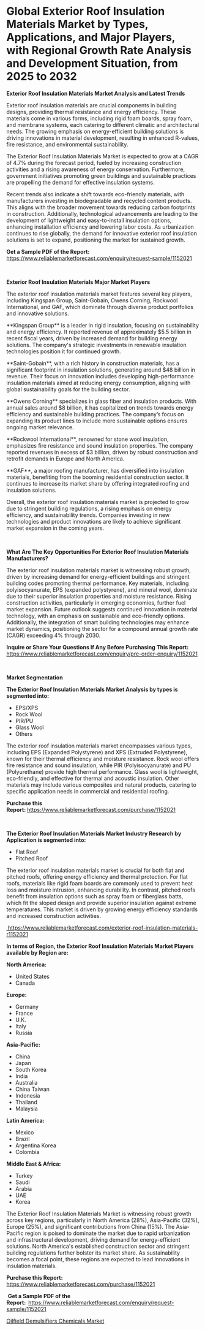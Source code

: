 <p><h1>Global Exterior  Roof Insulation Materials Market by Types, Applications, and Major Players, with Regional Growth Rate Analysis and Development Situation, from 2025 to 2032</h1></p><p><strong>Exterior  Roof Insulation Materials Market Analysis and Latest Trends</strong></p>
<p><p>Exterior roof insulation materials are crucial components in building designs, providing thermal resistance and energy efficiency. These materials come in various forms, including rigid foam boards, spray foam, and membrane systems, each catering to different climatic and architectural needs. The growing emphasis on energy-efficient building solutions is driving innovations in material development, resulting in enhanced R-values, fire resistance, and environmental sustainability.</p><p>The Exterior Roof Insulation Materials Market is expected to grow at a CAGR of 4.7% during the forecast period, fueled by increasing construction activities and a rising awareness of energy conservation. Furthermore, government initiatives promoting green buildings and sustainable practices are propelling the demand for effective insulation systems. </p><p>Recent trends also indicate a shift towards eco-friendly materials, with manufacturers investing in biodegradable and recycled content products. This aligns with the broader movement towards reducing carbon footprints in construction. Additionally, technological advancements are leading to the development of lightweight and easy-to-install insulation options, enhancing installation efficiency and lowering labor costs. As urbanization continues to rise globally, the demand for innovative exterior roof insulation solutions is set to expand, positioning the market for sustained growth.</p></p>
<p><strong>Get a Sample PDF of the Report:&nbsp;</strong> <a href="https://www.reliablemarketforecast.com/enquiry/request-sample/1152021?utm_campaign=3572&utm_medium=2&utm_source=Github&utm_content=ia&utm_term=03042025&utm_id=exterior-roof-insulation-materials">https://www.reliablemarketforecast.com/enquiry/request-sample/1152021</a></p>
<p>&nbsp;</p>
<p><strong>Exterior  Roof Insulation Materials Major Market Players</strong></p>
<p><p>The exterior roof insulation materials market features several key players, including Kingspan Group, Saint-Gobain, Owens Corning, Rockwool International, and GAF, which dominate through diverse product portfolios and innovative solutions. </p><p>**Kingspan Group** is a leader in rigid insulation, focusing on sustainability and energy efficiency. It reported revenue of approximately $5.5 billion in recent fiscal years, driven by increased demand for building energy solutions. The company's strategic investments in renewable insulation technologies position it for continued growth.</p><p>**Saint-Gobain**, with a rich history in construction materials, has a significant footprint in insulation solutions, generating around $48 billion in revenue. Their focus on innovation includes developing high-performance insulation materials aimed at reducing energy consumption, aligning with global sustainability goals for the building sector.</p><p>**Owens Corning** specializes in glass fiber and insulation products. With annual sales around $8 billion, it has capitalized on trends towards energy efficiency and sustainable building practices. The company’s focus on expanding its product lines to include more sustainable options ensures ongoing market relevance.</p><p>**Rockwool International**, renowned for stone wool insulation, emphasizes fire resistance and sound insulation properties. The company reported revenues in excess of $3 billion, driven by robust construction and retrofit demands in Europe and North America.</p><p>**GAF**, a major roofing manufacturer, has diversified into insulation materials, benefiting from the booming residential construction sector. It continues to increase its market share by offering integrated roofing and insulation solutions.</p><p>Overall, the exterior roof insulation materials market is projected to grow due to stringent building regulations, a rising emphasis on energy efficiency, and sustainability trends. Companies investing in new technologies and product innovations are likely to achieve significant market expansion in the coming years.</p></p>
<p>&nbsp;</p>
<p><strong>What Are The Key Opportunities For Exterior  Roof Insulation Materials Manufacturers?</strong></p>
<p><p>The exterior roof insulation materials market is witnessing robust growth, driven by increasing demand for energy-efficient buildings and stringent building codes promoting thermal performance. Key materials, including polyisocyanurate, EPS (expanded polystyrene), and mineral wool, dominate due to their superior insulation properties and moisture resistance. Rising construction activities, particularly in emerging economies, further fuel market expansion. Future outlook suggests continued innovation in material technology, with an emphasis on sustainable and eco-friendly options. Additionally, the integration of smart building technologies may enhance market dynamics, positioning the sector for a compound annual growth rate (CAGR) exceeding 4% through 2030.</p></p>
<p><strong>Inquire or Share Your Questions If Any Before Purchasing This Report:</strong> <a href="https://www.reliablemarketforecast.com/enquiry/pre-order-enquiry/1152021?utm_campaign=3572&utm_medium=2&utm_source=Github&utm_content=ia&utm_term=03042025&utm_id=exterior-roof-insulation-materials">https://www.reliablemarketforecast.com/enquiry/pre-order-enquiry/1152021</a></p>
<p>&nbsp;</p>
<p><strong>Market Segmentation</strong></p>
<p><strong>The Exterior  Roof Insulation Materials Market Analysis by types is segmented into:</strong></p>
<p><ul><li>EPS/XPS</li><li>Rock Wool</li><li>PIR/PU</li><li>Glass Wool</li><li>Others</li></ul></p>
<p><p>The exterior roof insulation materials market encompasses various types, including EPS (Expanded Polystyrene) and XPS (Extruded Polystyrene), known for their thermal efficiency and moisture resistance. Rock wool offers fire resistance and sound insulation, while PIR (Polyisocyanurate) and PU (Polyurethane) provide high thermal performance. Glass wool is lightweight, eco-friendly, and effective for thermal and acoustic insulation. Other materials may include various composites and natural products, catering to specific application needs in commercial and residential roofing.</p></p>
<p><strong>Purchase this Report:&nbsp;</strong><a href="https://www.reliablemarketforecast.com/purchase/1152021?utm_campaign=3572&utm_medium=2&utm_source=Github&utm_content=ia&utm_term=03042025&utm_id=exterior-roof-insulation-materials">https://www.reliablemarketforecast.com/purchase/1152021</a></p>
<p>&nbsp;</p>
<p><strong>The Exterior  Roof Insulation Materials Market Industry Research by Application is segmented into:</strong></p>
<p><ul><li>Flat Roof</li><li>Pitched Roof</li></ul></p>
<p><p>The exterior roof insulation materials market is crucial for both flat and pitched roofs, offering energy efficiency and thermal protection. For flat roofs, materials like rigid foam boards are commonly used to prevent heat loss and moisture intrusion, enhancing durability. In contrast, pitched roofs benefit from insulation options such as spray foam or fiberglass batts, which fit the sloped design and provide superior insulation against extreme temperatures. This market is driven by growing energy efficiency standards and increased construction activities.</p></p>
<p><a href="https://www.reliablemarketforecast.com/exterior-roof-insulation-materials-r1152021?utm_campaign=3572&utm_medium=2&utm_source=Github&utm_content=ia&utm_term=03042025&utm_id=exterior-roof-insulation-materials">&nbsp;https://www.reliablemarketforecast.com/exterior-roof-insulation-materials-r1152021</a></p>
<p><strong>In terms of Region, the Exterior  Roof Insulation Materials Market Players available by Region are:</strong></p>
<p>
    <p> <strong> North America: </strong>
        <ul>
            <li>United States</li>
            <li>Canada</li>
        </ul>
        </p> 
    <p> <strong> Europe: </strong>
        <ul>
            <li>Germany</li>
            <li>France</li>
            <li>U.K.</li>
            <li>Italy</li>
            <li>Russia</li>
        </ul>
        </p> 
    <p> <strong> Asia-Pacific: </strong>
        <ul>
            <li>China</li>
            <li>Japan</li>
            <li>South Korea</li>
            <li>India</li>
            <li>Australia</li>
            <li>China Taiwan</li>
            <li>Indonesia</li>
            <li>Thailand</li>
            <li>Malaysia</li>
        </ul>
        </p> 
    <p> <strong> Latin America: </strong>
        <ul>
            <li>Mexico</li>
            <li>Brazil</li>
            <li>Argentina Korea</li>
            <li>Colombia</li>
        </ul>
        </p> 
    <p> <strong> Middle East & Africa: </strong>
        <ul>
            <li>Turkey</li>
            <li>Saudi</li>
            <li>Arabia</li>
            <li>UAE</li>
            <li>Korea</li>
        </ul>
    </p>
    </p>
<p><p>The Exterior Roof Insulation Materials Market is witnessing robust growth across key regions, particularly in North America (28%), Asia-Pacific (32%), Europe (25%), and significant contributions from China (15%). The Asia-Pacific region is poised to dominate the market due to rapid urbanization and infrastructural development, driving demand for energy-efficient solutions. North America's established construction sector and stringent building regulations further bolster its market share. As sustainability becomes a focal point, these regions are expected to lead innovations in insulation materials.</p></p>
<p><strong>Purchase this Report: </strong><a href="https://www.reliablemarketforecast.com/purchase/1152021?utm_campaign=3572&utm_medium=2&utm_source=Github&utm_content=ia&utm_term=03042025&utm_id=exterior-roof-insulation-materials">https://www.reliablemarketforecast.com/purchase/1152021</a></p>
<p>&nbsp;<strong>Get a Sample PDF of the Report:&nbsp;&nbsp;</strong><a href="https://www.reliablemarketforecast.com/enquiry/request-sample/1152021?utm_campaign=3572&utm_medium=2&utm_source=Github&utm_content=ia&utm_term=03042025&utm_id=exterior-roof-insulation-materials">https://www.reliablemarketforecast.com/enquiry/request-sample/1152021</a></p>
<p><strong></strong></p>
<p><p><a href="https://github.com/iyachikareva/Market-Research-Report-List-1/blob/main/oilfield-demulsifiers-chemicals-market.md?utm_campaign=3572&utm_medium=2&utm_source=Github&utm_content=ia&utm_term=03042025&utm_id=exterior-roof-insulation-materials">Oilfield Demulsifiers Chemicals Market</a></p></p>